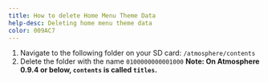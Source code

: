 ```yaml
---
title: How to delete Home Menu Theme Data
help-desc: Deleting home menu theme data
color: 009AC7
---
```


1. Navigate to the following folder on your SD card: `/atmosphere/contents`
2. Delete the folder with the name `0100000000001000`
**Note: On Atmosphere 0.9.4 or below, `contents` is called `titles`.**
